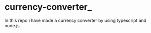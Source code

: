 # currency-converter_
In this repo i have made a currency converter by using typescript and node.js
